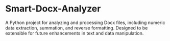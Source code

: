 # Smart-Docx-Analyzer
 A Python project for analyzing and processing Docx files, including numeric data extraction, summation, and reverse formatting. Designed to be extensible for future enhancements in text and data manipulation.
